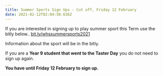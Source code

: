 ```yaml
---
title: Summer Sports Sign Ups - Cut off, Friday 12 February
date: 2021-02-12T02:04:50.636Z
---
```

If you are interested in signing up to play summer sport this Term use the bitly below..
[bit.ly/whssummersports2021  ](https://docs.google.com/forms/d/e/1FAIpQLSfld2_gkWkSx8C62FPslI_L7OVkjo6fP0xIOdxRQEZ28kqDRw/viewform)

Information about the sport will be in the bitly.  

If you are a **Year 9 student that went to the Taster Day** you do not need to sign up again.

**You have until Friday 12 February to sign up.**